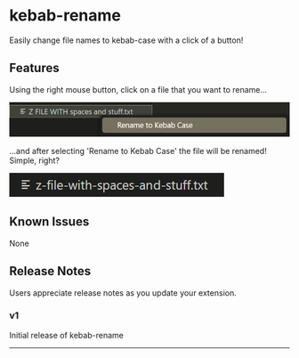 # kebab-rename

Easily change file names to kebab-case with a click of a button!

## Features

Using the right mouse button, click on a file that you want to rename...

![right click on file](https://github.com/skill3472/kebab-rename/blob/master/images/1.png?raw=true)

...and after selecting 'Rename to Kebab Case' the file will be renamed! Simple, right?

![renamed file](https://github.com/skill3472/kebab-rename/blob/master/images/2.png?raw=true)

## Known Issues

None

## Release Notes

Users appreciate release notes as you update your extension.

### v1

Initial release of kebab-rename

---
